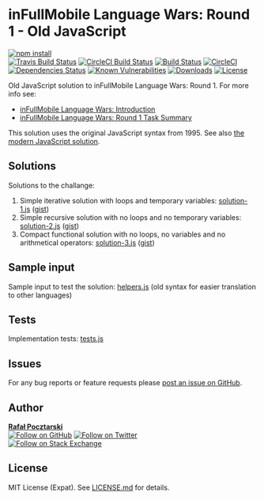 inFullMobile Language Wars: Round 1 - Old JavaScript
====================================================
[![npm install][install-img]][npm-url]
<br>
[![Travis Build Status][travis-shield]][travis-url]
[![CircleCI Build Status][circle-shield]][circle-url]
[![Build Status][travis-img]][travis-url]
[![CircleCI][circle-img]][circle-url]
[![Dependencies Status][david-img]][david-url]
[![Known Vulnerabilities][snyk-img]][snyk-url]
[![Downloads][downloads-img]][stats-url]
[![License][license-img]][license-url]

Old JavaScript solution to inFullMobile Language Wars: Round 1. For more info see:

* [inFullMobile Language Wars: Introduction](https://blog.infullmobile.com/language-wars-introduction-8ea0598e897)
* [inFullMobile Language Wars: Round 1 Task Summary](https://gist.github.com/rsp/4255663f8c5a5e58bc9818a6174fe28f)

This solution uses the original JavaScript syntax from 1995.
See also [the modern JavaScript solution](https://github.com/rsp/ifm-lw-r1-js).

Solutions
---------
Solutions to the challange:

1. Simple iterative solution with loops and temporary variables:
[solution-1.js](solution-1.js) ([gist][solution-1-old-gist])
2. Simple recursive solution with no loops and no temporary variables:
[solution-2.js](solution-2.js) ([gist][solution-2-old-gist])
3. Compact functional solution with no loops, no variables and no arithmetical operators:
[solution-3.js](solution-3.js) ([gist][solution-3-old-gist])

Sample input
------------
Sample input to test the solution: [helpers.js](helpers.js) (old syntax for easier translation to other languages)

Tests
-----
Implementation tests: [tests.js](tests/tests.js)

Issues
------
For any bug reports or feature requests please
[post an issue on GitHub][issues-url].

Author
------
[**Rafał Pocztarski**](https://pocztarski.com/)
<br/>
[![Follow on GitHub][github-follow-img]][github-follow-url]
[![Follow on Twitter][twitter-follow-img]][twitter-follow-url]
<br/>
[![Follow on Stack Exchange][stackexchange-img]][stackoverflow-url]

License
-------
MIT License (Expat). See [LICENSE.md](LICENSE.md) for details.

[npm-url]: https://www.npmjs.com/package/ifm-lw-r1-ojs
[github-url]: https://github.com/rsp/ifm-lw-r1-ojs
[readme-url]: https://github.com/rsp/ifm-lw-r1-ojs#readme
[issues-url]: https://github.com/rsp/ifm-lw-r1-ojs/issues
[license-url]: https://github.com/rsp/ifm-lw-r1-ojs/blob/master/LICENSE.md
[travis-url]: https://travis-ci.org/rsp/ifm-lw-r1-ojs
[travis-img]: https://travis-ci.org/rsp/ifm-lw-r1-ojs.svg?branch=master
[travis-shield]: https://img.shields.io/travis/rsp/ifm-lw-r1-ojs.svg?label=Travis+CI
[circle-url]: https://circleci.com/gh/rsp/ifm-lw-r1-ojs
[circle-img]: https://circleci.com/gh/rsp/ifm-lw-r1-ojs.svg?style=svg
[circle-shield]: https://img.shields.io/circleci/project/github/rsp/ifm-lw-r1-ojs.svg?label=Circle+CI
[snyk-url]: https://snyk.io/test/github/rsp/ifm-lw-r1-ojs
[snyk-img]: https://snyk.io/test/github/rsp/ifm-lw-r1-ojs/badge.svg
[david-url]: https://david-dm.org/rsp/ifm-lw-r1-ojs
[david-img]: https://david-dm.org/rsp/ifm-lw-r1-ojs/status.svg
[install-img]: https://nodei.co/npm/ifm-lw-r1-ojs.png?compact=true
[downloads-img]: https://img.shields.io/npm/dt/ifm-lw-r1-ojs.svg
[license-img]: https://img.shields.io/npm/l/ifm-lw-r1-ojs.svg
[stats-url]: http://npm-stat.com/charts.html?package=ifm-lw-r1-ojs
[github-follow-url]: https://github.com/rsp
[github-follow-img]: https://img.shields.io/github/followers/rsp.svg?style=social&label=Follow
[twitter-follow-url]: https://twitter.com/intent/follow?screen_name=pocztarski
[twitter-follow-img]: https://img.shields.io/twitter/follow/pocztarski.svg?style=social&label=Follow
[stackoverflow-url]: https://stackoverflow.com/users/613198/rsp
[stackexchange-url]: https://stackexchange.com/users/303952/rsp
[stackexchange-img]: https://stackexchange.com/users/flair/303952.png
[solution-1-old-gist]: https://gist.github.com/rsp/40f69fb7cb0b96124fcb02459ce66472
[solution-1-new-gist]: https://gist.github.com/rsp/37e0b859bde229c22f9016d48685ff70
[solution-2-old-gist]: https://gist.github.com/rsp/c1607c8a9f489faa136c81b578428048
[solution-2-new-gist]: https://gist.github.com/rsp/17d69b2104be486f69a225fdcaca7869
[solution-3-old-gist]: https://gist.github.com/rsp/d2c88e304a40805ef247c0cd5ac1e065
[solution-3-new-gist]: https://gist.github.com/rsp/b85c279311464fdf4ed1ddb80f15b491
